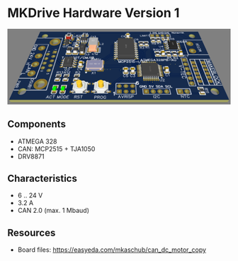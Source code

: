 # MKDrive Hardware Version 1

![MKDrive-1.2_render.png](MKDrive-1.2_render.png)

## Components
* ATMEGA 328
* CAN: MCP2515 + TJA1050
* DRV8871

## Characteristics
* 6 .. 24 V
* 3.2 A
* CAN 2.0 (max. 1 Mbaud)

## Resources
* Board files: https://easyeda.com/mkaschub/can_dc_motor_copy
